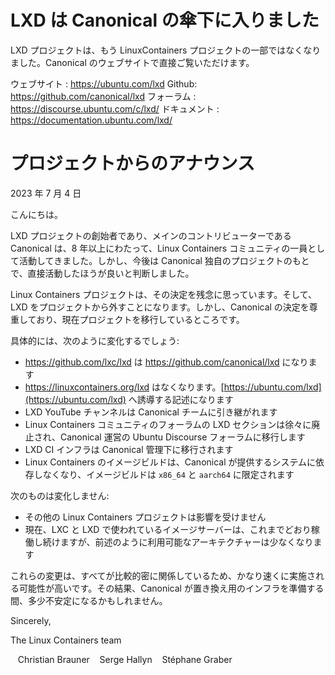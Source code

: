 # LXD は Canonical の傘下に入りました <!-- LXD is now under Canonical -->
<!--
The LXD project is no longer part of the LinuxContainers project but can now be found directly on Canonical's websites.
-->
LXD プロジェクトは、もう LinuxContainers プロジェクトの一部ではなくなりました。Canonical のウェブサイトで直接ご覧いただけます。

ウェブサイト <!-- Website -->: https://ubuntu.com/lxd
Github: https://github.com/canonical/lxd
フォーラム <!-- Forum -->: https://discourse.ubuntu.com/c/lxd/
ドキュメント <!-- Documentation -->: https://documentation.ubuntu.com/lxd/

# プロジェクトからのアナウンス <!-- Project announcement -->
<!--
Date: 4th of July 2023
-->
2023 年 7 月 4 日

<!--
Hello,
-->
こんにちは。

<!--
Canonical, the creator and main contributor of the LXD project has decided that after over 8 years as part of the Linux Containers community, the project would now be better served directly under Canonical’s own set of projects.
-->
LXD プロジェクトの創始者であり、メインのコントリビューターである Canonical は、8 年以上にわたって、Linux Containers コミュニティの一員として活動してきました。しかし、今後は Canonical 独自のプロジェクトのもとで、直接活動したほうが良いと判断しました。

<!--
While the team behind Linux Containers regrets that decision and will be missing LXD as one of its projects, it does respect Canonical’s decision and is now in the process of moving the project over.
-->
Linux Containers プロジェクトは、その決定を残念に思っています。そして、LXD をプロジェクトから外すことになります。しかし、Canonical の決定を尊重しており、現在プロジェクトを移行しているところです。

<!--
Concretely, the expected changes are:
-->
具体的には、次のように変化するでしょう:

- https://github.com/lxc/lxd は <!-- will now become --> https://github.com/canonical/lxd になります
- https://linuxcontainers.org/lxd はなくなります。<!-- will disappear and be replaced with a mention directing users to -->[https://ubuntu.com/lxd](https://ubuntu.com/lxd) へ誘導する記述になります
- LXD YouTube チャンネルは Canonical チームに引き継がれます <!-- The LXD YouTube channel will be handed over to the Canonical team -->
- Linux Containers コミュニティのフォーラムの LXD セクションは徐々に廃止され、Canonical 運営の Ubuntu Discourse フォーラムに移行します <!-- The LXD section on the LinuxContainers community forum will slowly be sunset in favor of the Ubuntu Discourse forum run by Canonical -->
- LXD CI インフラは Canonical 管理下に移行されます <!-- The LXD CI infrastructure will be moved under Canonical’s care -->
- Linux Containers のイメージビルドは、Canonical が提供するシステムに依存しなくなり、イメージビルドは `x86_64` と `aarch64` に限定されます <!-- Image building for Linux Containers will no longer be relying on systems provided by Canonical, limiting image building to `x86_64` and `aarch64`. -->

<!--
What will not be changing:
-->
次のものは変化しません:

- その他の Linux Containers プロジェクトは影響を受けません <!-- The rest of the Linux Containers projects remain unaffected -->
- 現在、LXC と LXD で使われているイメージサーバーは、これまでどおり稼働し続けますが、前述のように利用可能なアーキテクチャーは少なくなります <!-- The image server, currently used by both LXC and LXD will keep operating as normal, though with less architectures available as mentioned above -->

<!--
Those changes will likely all happen pretty rapidly as everything is relatively tightly integrated together. As a result, you may notice a bit of bumpiness while Canonical sets up the replacement infrastructure.
-->
これらの変更は、すべてが比較的密に関係しているため、かなり速くに実施される可能性が高いです。その結果、Canonical が置き換え用のインフラを準備する間、多少不安定になるかもしれません。

Sincerely,

The Linux Containers team

&nbsp;&nbsp;  Christian Brauner
&nbsp;&nbsp;  Serge Hallyn
&nbsp;&nbsp;  Stéphane Graber
